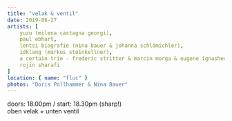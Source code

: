```yaml
---
title: "velak & ventil"
date: 2019-06-27
artists: [
    yuzu (milena castagna georgi),
    paul ebhart,
    lentsi biografie (nina bauer & johanna schlömichler),
    idklang (markus steinkellner),
    a certain trio - frederic stritter & marcin morga & eugene ignashev,
    rojin sharafi
]
location: { name: "fluc" }
photos: "Doris Pollhammer & Nina Bauer" 
---
```

doors: 18.00pm / start: 18.30pm (sharp!)  
oben velak + unten ventil

